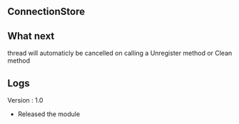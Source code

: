## ConnectionStore

## What next
thread will automaticly be cancelled on calling a Unregister method or Clean method

## Logs

Version : 1.0
- Released the module
